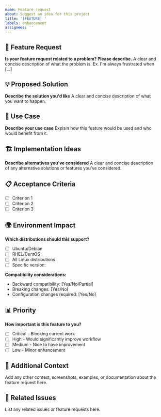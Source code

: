 ```yaml
---
name: Feature request
about: Suggest an idea for this project
title: '[FEATURE] '
labels: enhancement
assignees: ''
---
```


## 🚀 Feature Request

**Is your feature request related to a problem? Please describe.**
A clear and concise description of what the problem is. Ex. I'm always frustrated when [...]

## 💡 Proposed Solution

**Describe the solution you'd like**
A clear and concise description of what you want to happen.

## 🔄 Use Case

**Describe your use case**
Explain how this feature would be used and who would benefit from it.

## 🏗️ Implementation Ideas

**Describe alternatives you've considered**
A clear and concise description of any alternative solutions or features you've considered.

## 📋 Acceptance Criteria

- [ ] Criterion 1
- [ ] Criterion 2
- [ ] Criterion 3

## 🌍 Environment Impact

**Which distributions should this support?**
- [ ] Ubuntu/Debian
- [ ] RHEL/CentOS
- [ ] All Linux distributions
- [ ] Specific version: 

**Compatibility considerations:**
- Backward compatibility: [Yes/No/Partial]
- Breaking changes: [Yes/No]
- Configuration changes required: [Yes/No]

## 📊 Priority

**How important is this feature to you?**
- [ ] Critical - Blocking current work
- [ ] High - Would significantly improve workflow
- [ ] Medium - Nice to have improvement
- [ ] Low - Minor enhancement

## 📎 Additional Context

Add any other context, screenshots, examples, or documentation about the feature request here.

## 🔗 Related Issues

List any related issues or feature requests here.
